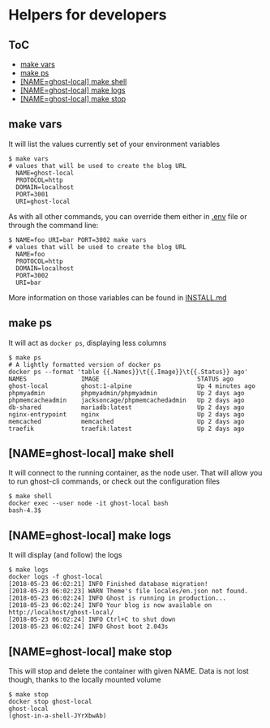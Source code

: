 Helpers for developers
==

ToC
--

<!-- TOC -->

- [make vars](#make-vars)
- [make ps](#make-ps)
- [[NAME=ghost-local] make shell](#nameghost-local-make-shell)
- [[NAME=ghost-local] make logs](#nameghost-local-make-logs)
- [[NAME=ghost-local] make stop](#nameghost-local-make-stop)

<!-- /TOC -->


## make vars

It will list the values currently set of your environment variables

    $ make vars
    # values that will be used to create the blog URL
      NAME=ghost-local
      PROTOCOL=http
      DOMAIN=localhost
      PORT=3001
      URI=ghost-local

As with all other commands, you can override them either in [.env](./.env) file or through the command line:

    $ NAME=foo URI=bar PORT=3002 make vars
    # values that will be used to create the blog URL
      NAME=foo
      PROTOCOL=http
      DOMAIN=localhost
      PORT=3002
      URI=bar

More information on those variables can be found in [INSTALL.md](./docs/INSTALL.md#default-configuration)

## make ps

It will act as `docker ps`, displaying less columns

    $ make ps
    # A lightly formatted version of docker ps
    docker ps --format 'table {{.Names}}\t{{.Image}}\t{{.Status}} ago'
    NAMES               IMAGE                           STATUS ago
    ghost-local         ghost:1-alpine                  Up 4 minutes ago
    phpmyadmin          phpmyadmin/phpmyadmin           Up 2 days ago
    phpmemcacheadmin    jacksoncage/phpmemcachedadmin   Up 2 days ago
    db-shared           mariadb:latest                  Up 2 days ago
    nginx-entrypoint    nginx                           Up 2 days ago
    memcached           memcached                       Up 2 days ago
    traefik             traefik:latest                  Up 2 days ago

## [NAME=ghost-local] make shell

It will connect to the running container, as the node user. That will allow you to run ghost-cli commands, or check out the configuration files

    $ make shell
    docker exec --user node -it ghost-local bash
    bash-4.3$

## [NAME=ghost-local] make logs

It will display (and follow) the logs

    $ make logs
    docker logs -f ghost-local
    [2018-05-23 06:02:21] INFO Finished database migration!
    [2018-05-23 06:02:23] WARN Theme's file locales/en.json not found.
    [2018-05-23 06:02:24] INFO Ghost is running in production...
    [2018-05-23 06:02:24] INFO Your blog is now available on http://localhost/ghost-local/
    [2018-05-23 06:02:24] INFO Ctrl+C to shut down
    [2018-05-23 06:02:24] INFO Ghost boot 2.043s

## [NAME=ghost-local] make stop

This will stop and delete the container with given NAME. Data is not lost though, thanks to the locally mounted volume

    $ make stop
    docker stop ghost-local
    ghost-local
    (ghost-in-a-shell-JYrXbwAb)
